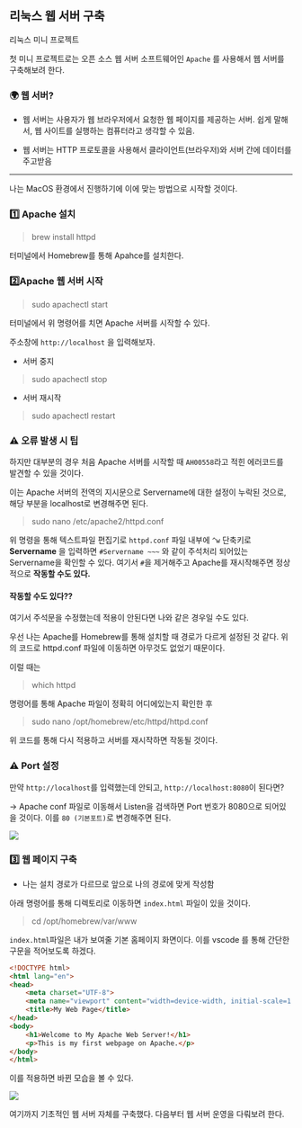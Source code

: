## 리눅스 웹 서버 구축
리눅스 미니 프로젝트 

첫 미니 프로젝트로는 오픈 소스 웹 서버 소프트웨어인 `Apache` 를 사용해서 웹 서버를 구축해보려 한다.

### 🌍 웹 서버?
- 웹 서버는 사용자가 웹 브라우저에서 요청한 웹 페이지를 제공하는 서버. 쉽게 말해서, 웹 사이트를 실행하는 컴퓨터라고 생각할 수 있음. 

- 웹 서버는 HTTP 프로토콜을 사용해서 클라이언트(브라우저)와 서버 간에 데이터를 주고받음

---

나는 MacOS 환경에서 진행하기에 이에 맞는 방법으로 시작할 것이다.

### 1️⃣ Apache 설치
> brew install httpd

터미널에서 Homebrew를  통해 Apahce를 설치한다.

### 2️⃣Apache 웹 서버 시작
> sudo apachectl start

터미널에서 위 명령어를 치면 Apache 서버를 시작할 수 있다.

주소창에 `http://localhost` 을 입력해보자.

- 서버 중지
> sudo apachectl stop

- 서버 재시작
> sudo apachectl restart

### ⚠️ 오류 발생 시 팁
하지만 대부분의 경우 처음 Apache 서버를 시작할 때 `AH00558`라고 적힌 에러코드를 발견할 수 있을 것이다.

이는 Apache 서버의 전역의 지시문으로 Servername에 대한 설정이 누락된 것으로, 해당 부분을 localhost로 변경해주면 된다.

> sudo nano /etc/apache2/httpd.conf

위 명령을 통해 텍스트파일 편집기로 `httpd.conf` 파일 내부에 `^w` 단축키로 **Servername** 을 입력하면 `#Servername ~~~` 와 같이 주석처리 되어있는 Servername을 확인할 수 있다. 여기서 `#`을 제거해주고 
Apache를 재시작해주면 정상적으로 **작동할 수도 있다.**

#### 작동할 수도 있다??
여기서 주석문을 수정했는데 적용이 안된다면 나와 같은 경우일 수도 있다. 

우선 나는 Apache를 Homebrew를 통해 설치할 때 경로가 다르게 설정된 것 같다. 위의 코드로 httpd.conf 파일에 이동하면 아무것도 없었기 때문이다. 

이럴 때는
>which httpd

명령어를 통해 Apache 파일이 정확히 어디에있는지 확인한 후 

>sudo nano /opt/homebrew/etc/httpd/httpd.conf

위 코드를 통해 다시 적용하고 서버를 재시작하면 작동될 것이다.

### ⚠️ Port 설정

만약 `http://localhost`를 입력했는데 안되고, `http://localhost:8080`이 된다면? 

-> Apache conf 파일로 이동해서 Listen을 검색하면 Port 번호가 8080으로 되어있을 것이다. 이를 `80 (기본포트)`로 변경해주면 된다.

![](https://velog.velcdn.com/images/ghkdehs/post/46421195-4930-4d18-9962-4ce000873a55/image.png)



### 3️⃣ 웹 페이지 구축

* 나는 설치 경로가 다르므로 앞으로 나의 경로에 맞게 작성함

아래 명령어를 통해 디렉토리로 이동하면 `index.html` 파일이 있을 것이다.


> cd /opt/homebrew/var/www

`index.html`파일은 내가 보여줄 기본 홈페이지 화면이다. 이를 vscode 를 통해 간단한 구문을 적어보도록 하겠다.


```html
<!DOCTYPE html>
<html lang="en">
<head>
    <meta charset="UTF-8">
    <meta name="viewport" content="width=device-width, initial-scale=1.0">
    <title>My Web Page</title>
</head>
<body>
    <h1>Welcome to My Apache Web Server!</h1>
    <p>This is my first webpage on Apache.</p>
</body>
</html>
```
이를 적용하면 바뀐 모습을 볼 수 있다.

![](https://velog.velcdn.com/images/ghkdehs/post/45bb71ed-d9f0-41d7-bc0f-24ac536c4ae9/image.png)


여기까지 기초적인 웹 서버 자체를 구축했다. 
다음부터 웹 서버 운영을 다뤄보려 한다.
  
  